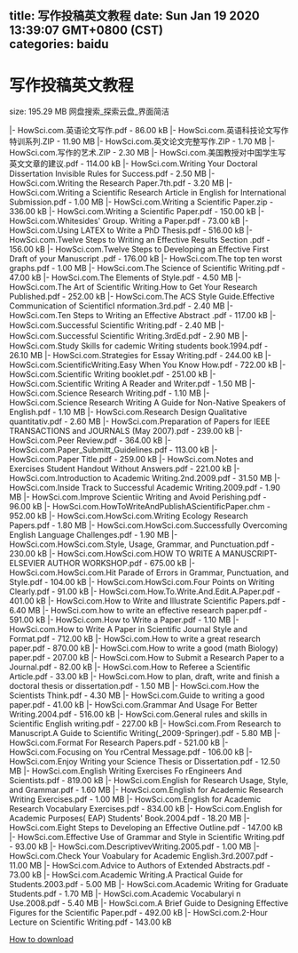 
title: 写作投稿英文教程
date: Sun Jan 19 2020 13:39:07 GMT+0800 (CST)    
categories: baidu
---

# 写作投稿英文教程
size: 195.29 MB
 网盘搜索_探索云盘_界面简洁
 
|- HowSci.com.英语论文写作.pdf - 86.00 kB
|- HowSci.com.英语科技论文写作特训系列.ZIP - 11.90 MB
|- HowSci.com.英文论文完整写作.ZIP - 1.70 MB
|- HowSci.com.写作的艺术.ZIP - 2.30 MB
|- HowSci.com.美国教授对中国学生写英文文章的建议.pdf - 114.00 kB
|- HowSci.com.Writing Your Doctoral Dissertation Invisible Rules for Success.pdf - 2.50 MB
|- HowSci.com.Writing the Research Paper.7th.pdf - 3.20 MB
|- HowSci.com.Writing a Scientific Research Article in English for International Submission.pdf - 1.00 MB
|- HowSci.com.Writing a Scientific Paper.zip - 336.00 kB
|- HowSci.com.Writing a Scientific Paper.pdf - 150.00 kB
|- HowSci.com.Whitesides' Group. Writing a Paper.pdf - 73.00 kB
|- HowSci.com.Using LATEX to Write a PhD Thesis.pdf - 516.00 kB
|- HowSci.com.Twelve Steps to Writing an Effective Results Section .pdf - 156.00 kB
|- HowSci.com.Twelve Steps to Developing an Effective First Draft of your Manuscript .pdf - 176.00 kB
|- HowSci.com.The top ten worst graphs.pdf - 1.00 MB
|- HowSci.com.The Science of Scientific Writing.pdf - 47.00 kB
|- HowSci.com.The Elements of Style.pdf - 4.50 MB
|- HowSci.com.The Art of Scientific Writing.How to Get Your Research Published.pdf - 252.00 kB
|- HowSci.com.The ACS Style Guide.Effective Communication of ScientificI nformation.3rd.pdf - 2.40 MB
|- HowSci.com.Ten Steps to Writing an Effective Abstract .pdf - 117.00 kB
|- HowSci.com.Successful Scientiﬁc Writing.pdf - 2.40 MB
|- HowSci.com.Successful Scientiﬁc Writing.3rdEd.pdf - 2.90 MB
|- HowSci.com.Study Skills for cademic Writing students book.1994.pdf - 26.10 MB
|- HowSci.com.Strategies for Essay Writing.pdf - 244.00 kB
|- HowSci.com.ScientificWriting.Easy When You Know How.pdf - 722.00 kB
|- HowSci.com.Scientific Writing booklet.pdf - 251.00 kB
|- HowSci.com.Scientific Writing A Reader and Writer.pdf - 1.50 MB
|- HowSci.com.Science Research Writing.pdf - 1.10 MB
|- HowSci.com.Science Research Writing A Guide for Non-Native Speakers of English.pdf - 1.10 MB
|- HowSci.com.Research Design Qualitative quantitativ.pdf - 2.60 MB
|- HowSci.com.Preparation of Papers for IEEE TRANSACTIONS and JOURNALS (May 2007).pdf - 239.00 kB
|- HowSci.com.Peer Review.pdf - 364.00 kB
|- HowSci.com.Paper_Submitt_Guidelines.pdf - 113.00 kB
|- HowSci.com.Paper Title.pdf - 259.00 kB
|- HowSci.com.Notes and Exercises Student Handout Without Answers.pdf - 221.00 kB
|- HowSci.com.Introduction to Academic Writing.2nd.2009.pdf - 31.50 MB
|- HowSci.com.Inside Track to Successful Academic Writing.2009.pdf - 1.90 MB
|- HowSci.com.Improve Scientiic Writing and Avoid Perishing.pdf - 96.00 kB
|- HowSci.com.HowToWriteAndPublishAScientificPaper.chm - 952.00 kB
|- HowSci.com.HowSci.com.Writing Ecology Research Papers.pdf - 1.80 MB
|- HowSci.com.HowSci.com.Successfully Overcoming English Language Challenges.pdf - 1.90 MB
|- HowSci.com.HowSci.com.Style, Usage, Grammar, and Punctuation.pdf - 230.00 kB
|- HowSci.com.HowSci.com.HOW TO WRITE A MANUSCRIPT- ELSEVIER AUTHOR WORKSHOP.pdf - 675.00 kB
|- HowSci.com.HowSci.com.Hit Parade of Errors in Grammar, Punctuation, and Style.pdf - 104.00 kB
|- HowSci.com.HowSci.com.Four Points on Writing Clearly.pdf - 91.00 kB
|- HowSci.com.How.To.Write.And.Edit.A.Paper.pdf - 401.00 kB
|- HowSci.com.How to Write and Illustrate Scientific Papers.pdf - 6.40 MB
|- HowSci.com.how to write an effective research paper.pdf - 591.00 kB
|- HowSci.com.How to Write a Paper.pdf - 1.10 MB
|- HowSci.com.How to Write A Paper in Scientific Journal  Style and Format.pdf - 712.00 kB
|- HowSci.com.How to write a great research paper.pdf - 870.00 kB
|- HowSci.com.How to write a good (math Biology) paper.pdf - 207.00 kB
|- HowSci.com.How to Submit a Research Paper to a Journal.pdf - 82.00 kB
|- HowSci.com.How to Referee a Scientific Article.pdf - 33.00 kB
|- HowSci.com.How to plan, draft, write and finish a doctoral thesis or dissertation.pdf - 1.50 MB
|- HowSci.com.How the Scientists Think.pdf - 4.30 MB
|- HowSci.com.Guide to writing a good paper.pdf - 41.00 kB
|- HowSci.com.Grammar And Usage For Better Writing.2004.pdf - 516.00 kB
|- HowSci.com.General rules and skills in Scientific English writing.pdf - 227.00 kB
|- HowSci.com.From Research to Manuscript.A Guide to Scientific Writing(_2009-Springer).pdf - 5.80 MB
|- HowSci.com.Format For Research Papers.pdf - 521.00 kB
|- HowSci.com.Focusing on You rCentral Message.pdf - 106.00 kB
|- HowSci.com.Enjoy Writing your Science Thesis or Dissertation.pdf - 12.50 MB
|- HowSci.com.English Writing Exercises Fo rEngineers And Scientists.pdf - 819.00 kB
|- HowSci.com.English for Research Usage, Style, and Grammar.pdf - 1.60 MB
|- HowSci.com.English for Academic Research Writing Exercises.pdf - 1.00 MB
|- HowSci.com.English for Academic Research Vocabulary Exercises.pdf - 834.00 kB
|- HowSci.com.English for Academic Purposes( EAP) Students' Book.2004.pdf - 18.20 MB
|- HowSci.com.Eight Steps to Developing an Effective Outline.pdf - 147.00 kB
|- HowSci.com.Effective Use of Grammar and Style in Scientific Writing.pdf - 93.00 kB
|- HowSci.com.DescriptivevWriting.2005.pdf - 1.00 MB
|- HowSci.com.Check Your Voabulary for Academic English.3rd.2007.pdf - 11.00 MB
|- HowSci.com.Advice to Authors of Extended Abstracts.pdf - 73.00 kB
|- HowSci.com.Academic Writing.A Practical Guide for Students.2003.pdf - 5.00 MB
|- HowSci.com.Academic Writing for Graduate Students.pdf - 1.70 MB
|- HowSci.com.Academic Vocabularyi n Use.2008.pdf - 5.40 MB
|- HowSci.com.A Brief Guide to Designing Effective Figures for the Scientific Paper.pdf - 492.00 kB
|- HowSci.com.2-Hour Lecture on Scientific Writing.pdf - 143.00 kB

[How to download](https://bpcam.bemobtrk.com/go/2ceec3aa-1ca2-46d6-b9ff-aaa5c184517c?jno=1477)